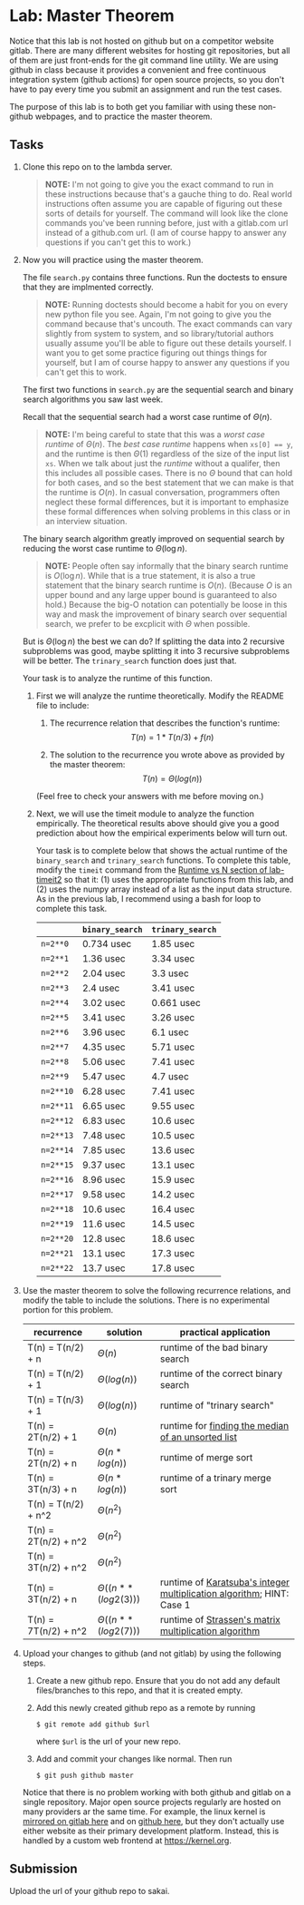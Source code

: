 # Lab: Master Theorem

Notice that this lab is not hosted on github but on a competitor website gitlab.
There are many different websites for hosting git repositories,
but all of them are just front-ends for the git command line utility.
We are using github in class because it provides a convenient and free continuous integration system (github actions) for open source projects,
so you don't have to pay every time you submit an assignment and run the test cases.

The purpose of this lab is to both get you familiar with using these non-github webpages, and to practice the master theorem.

## Tasks

1. Clone this repo on to the lambda server.

    > **NOTE:**
    > I'm not going to give you the exact command to run in these instructions because that's a gauche thing to do.
    > Real world instructions often assume you are capable of figuring out these sorts of details for yourself.
    > The command will look like the clone commands you've been running before, just with a gitlab.com url instead of a github.com url.
    > (I am of course happy to answer any questions if you can't get this to work.)

1. Now you will practice using the master theorem.

    The file `search.py` contains three functions.
    Run the doctests to ensure that they are implmented correctly.

    > **NOTE:**
    > Running doctests should become a habit for you on every new python file you see.
    > Again, I'm not going to give you the command because that's uncouth.
    > The exact commands can vary slightly from system to system,
    > and so library/tutorial authors usually assume you'll be able to figure out these details yourself.
    > I want you to get some practice figuring out things things for yourself,
    > but I am of course happy to answer any questions if you can't get this to work.

    The first two functions in `search.py` are the sequential search and binary search algorithms you saw last week.

    Recall that the sequential search had a worst case runtime of $\Theta(n)$.

    > **NOTE:**
    > I'm being careful to state that this was a *worst case runtime* of $\Theta(n)$.
    > The *best case runtime* happens when `xs[0] == y`,
    > and the runtime is then $\Theta(1)$ regardless of the size of the input list `xs`.
    > When we talk about just the *runtime* without a qualifer,
    > then this includes all possible cases.
    > There is no $\Theta$ bound that can hold for both cases,
    > and so the best statement that we can make is that the runtime is $O(n)$.
    > In casual conversation, programmers often neglect these formal differences,
    > but it is important to emphasize these formal differences when solving problems in this class or in an interview situation.

    The binary search algorithm greatly improved on sequential search by reducing the worst case runtime to $\Theta(\log n)$.

    > **NOTE:**
    > People often say informally that the binary search runtime is $O(\log n)$.
    > While that is a true statement, it is also a true statement that the binary search runtime is $O(n)$.
    > (Because $O$ is an upper bound and any large upper bound is guaranteed to also hold.)
    > Because the big-O notation can potentially be loose in this way and mask the improvement of binary search over sequential search,
    > we prefer to be excplicit with $\Theta$ when possible.

    But is $\Theta(\log n)$ the best we can do?
    If splitting the data into 2 recursive subproblems was good,
    maybe splitting it into 3 recursive subproblems will be better.
    The `trinary_search` function does just that.

    Your task is to analyze the runtime of this function.

    1. First we will analyze the runtime theoretically.
        Modify the README file to include:
    
        1. The recurrence relation that describes the function's runtime:
            $$T(n) = 1*T(n/3) + f(n)$$

        1. The solution to the recurrence you wrote above as provided by the master theorem:
            $$T(n) = \Theta(log(n))$$

        (Feel free to check your answers with me before moving on.)
    
    1. Next, we will use the timeit module to analyze the function empirically.
        The theoretical results above should give you a good prediction about how the empirical experiments below will turn out.

        Your task is to complete below that shows the actual runtime of the `binary_search` and `trinary_search` functions.
        To complete this table, modify the `timeit` command from the [Runtime vs N section of lab-timeit2](https://github.com/mikeizbicki/lab-timeit2#runtime-vs-n) so that it: (1) uses the appropriate functions from this lab, and (2) uses the numpy array instead of a list as the input data structure.
        As in the previous lab, I recommend using a bash for loop to complete this task.

        |                | `binary_search`           | `trinary_search`      |
        | -------------- | ------------------------- | --------------------- | 
        | `n=2**0`       |0.734 usec                 |1.85 usec              |
        | `n=2**1`       |1.36 usec                  |3.34 usec              |
        | `n=2**2`       |2.04 usec                  |3.3 usec               |
        | `n=2**3`       |2.4 usec                   |3.41 usec              |
        | `n=2**4`       |3.02 usec                  |0.661 usec             |
        | `n=2**5`       |3.41 usec                  |3.26 usec              |
        | `n=2**6`       |3.96 usec                  |6.1 usec               |
        | `n=2**7`       |4.35 usec                  |5.71 usec              |
        | `n=2**8`       |5.06 usec                  |7.41 usec              |
        | `n=2**9`       |5.47 usec                  |4.7 usec               |
        | `n=2**10`      |6.28 usec                  |7.41 usec              |
        | `n=2**11`      |6.65 usec                  |9.55 usec              |
        | `n=2**12`      |6.83 usec                  |10.6 usec              |
        | `n=2**13`      |7.48 usec                  |10.5 usec              |
        | `n=2**14`      |7.85 usec                  |13.6 usec              |
        | `n=2**15`      |9.37 usec                  |13.1 usec              |
        | `n=2**16`      |8.96 usec                  |15.9 usec              |
        | `n=2**17`      |9.58 usec                  |14.2 usec              |
        | `n=2**18`      |10.6 usec                  |16.4 usec              |
        | `n=2**19`      |11.6 usec                  |14.5 usec              |
        | `n=2**20`      |12.8 usec                  |18.6 usec              |
        | `n=2**21`      |13.1 usec                  |17.3 usec              |
        | `n=2**22`      |13.7 usec                  |17.8 usec              |


1. Use the master theorem to solve the following recurrence relations,
    and modify the table to include the solutions.
    There is no experimental portion for this problem.

    | recurrence           | solution                       | practical application                     |
    | -------------------- | ------------------------------ | ----------------------------------------- |
    | T(n) = T(n/2) + n    | $\Theta(n)$                    | runtime of the bad binary search          |
    | T(n) = T(n/2) + 1    | $\Theta(log(n))$               | runtime of the correct binary search      |
    | T(n) = T(n/3) + 1    | $\Theta(log(n))$               | runtime of "trinary search"               |
    | T(n) = 2T(n/2) + 1   | $\Theta(n)$                    | runtime for [finding the median of an unsorted list](https://en.wikipedia.org/wiki/Quickselect) |
    | T(n) = 2T(n/2) + n   | $\Theta(n*log(n))$             | runtime of merge sort                     |
    | T(n) = 3T(n/3) + n   | $\Theta(n*log(n))$             | runtime of a trinary merge sort           |
    | T(n) = T(n/2) + n^2  | $\Theta(n^2)$                 |                                           |
    | T(n) = 2T(n/2) + n^2 | $\Theta(n^2)$                 |                                           |
    | T(n) = 3T(n/2) + n^2 | $\Theta(n^2)$                 |                                           |
    | T(n) = 3T(n/2) + n   | $\Theta((n**(log2(3)))$        | runtime of [Karatsuba's integer multiplication algorithm](https://en.wikipedia.org/wiki/Karatsuba_algorithm); HINT: Case 1 |
    | T(n) = 7T(n/2) + n^2 | $\Theta((n**(log2(7)))$        | runtime of [Strassen's matrix multiplication algorithm](https://en.wikipedia.org/wiki/Strassen_algorithm) |

1. Upload your changes to github (and not gitlab) by using the following steps.

    1. Create a new github repo.
        Ensure that you do not add any default files/branches to this repo, and that it is created empty.

    1. Add this newly created github repo as a remote by running
        ```
        $ git remote add github $url
        ```
        where `$url` is the url of your new repo.

    1. Add and commit your changes like normal.
        Then run
        ```
        $ git push github master
        ```
    
    Notice that there is no problem working with both github and gitlab on a single repository.
    Major open source projects regularly are hosted on many providers ar the same time.
    For example, the linux kernel is [mirrored on gitlab here](https://gitlab.com/linux-kernel/linux) and on [github here](https://github.com/torvalds/linux),
    but they don't actually use either website as their primary development platform.
    Instead, this is handled by a custom web frontend at <https://kernel.org>.

## Submission

Upload the url of your github repo to sakai.
